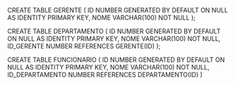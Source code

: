 CREATE TABLE GERENTE (
    ID NUMBER GENERATED BY DEFAULT ON NULL AS IDENTITY PRIMARY KEY,
    NOME VARCHAR(100) NOT NULL
);

CREATE TABLE DEPARTAMENTO (
    ID NUMBER GENERATED BY DEFAULT ON NULL AS IDENTITY PRIMARY KEY,
    NOME VARCHAR(100) NOT NULL,
    ID_GERENTE NUMBER REFERENCES GERENTE(ID) 
);

CREATE TABLE FUNCIONARIO (
    ID NUMBER GENERATED BY DEFAULT ON NULL AS IDENTITY PRIMARY KEY,
    NOME VARCHAR(100) NOT NULL,
    ID_DEPARTAMENTO NUMBER REFERENCES DEPARTAMENTO(ID)
)